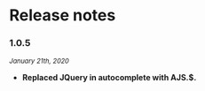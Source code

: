 # Release notes 

### 1.0.5
*<small>January 21th, 2020</small>* 

* **Replaced JQuery in autocomplete with AJS.$.**  
